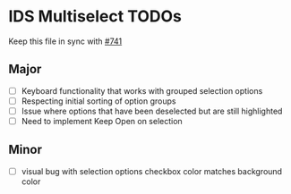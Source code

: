 # IDS Multiselect TODOs

Keep this file in sync with [#741](https://github.com/infor-design/enterprise-wc/issues/741)

## Major

- [ ] Keyboard functionality that works with grouped selection options
- [ ] Respecting initial sorting of option groups
- [ ] Issue where options that have been deselected but are still highlighted
- [ ] Need to implement Keep Open on selection

## Minor

- [ ] visual bug with selection options checkbox color matches background color
